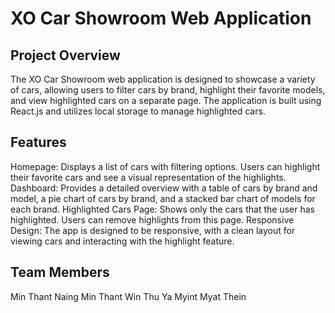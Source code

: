 # XO Car Showroom Web Application

## Project Overview

The XO Car Showroom web application is designed to showcase a variety of cars, allowing users to filter cars by brand, highlight their favorite models, and view highlighted cars on a separate page. The application is built using React.js and utilizes local storage to manage highlighted cars.

## Features

Homepage: Displays a list of cars with filtering options. Users can highlight their favorite cars and see a visual representation of the highlights.
Dashboard: Provides a detailed overview with a table of cars by brand and model, a pie chart of cars by brand, and a stacked bar chart of models for each brand.
Highlighted Cars Page: Shows only the cars that the user has highlighted. Users can remove highlights from this page.
Responsive Design: The app is designed to be responsive, with a clean layout for viewing cars and interacting with the highlight feature.

## Team Members

Min Thant Naing
Min Thant Win
Thu Ya Myint Myat Thein